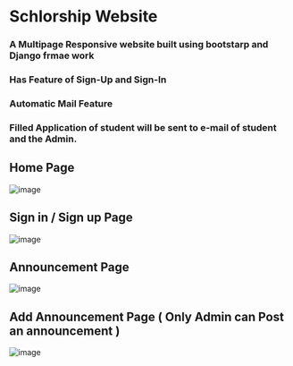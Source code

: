 # Schlorship Website
### A Multipage Responsive website built using bootstarp and Django frmae work
### Has Feature of Sign-Up and Sign-In
### Automatic Mail Feature
### Filled Application of student will be sent to e-mail of student and the Admin.

## Home Page
![image](https://user-images.githubusercontent.com/105035860/210096351-2f0847cd-2a50-4eb4-805d-da40c8597fa0.png)

## Sign in / Sign up Page
![image](https://user-images.githubusercontent.com/105035860/210096427-5d10bded-8cb6-4cf4-b82c-0a3a1897cd8b.png)

## Announcement Page
![image](https://user-images.githubusercontent.com/105035860/210096491-cee75470-68e7-42c6-80a6-b788fb2ec449.png)

## Add Announcement Page ( Only Admin can Post an announcement )
![image](https://user-images.githubusercontent.com/105035860/210096607-35f58ed0-a7a4-44b6-80f2-ed2ace2a2de3.png)
